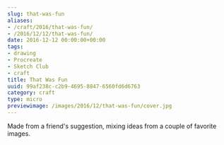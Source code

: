 ```yaml
---
slug: that-was-fun
aliases:
- /craft/2016/that-was-fun/
- /2016/12/12/that-was-fun/
date: 2016-12-12 00:00:00+00:00
tags:
- drawing
- Procreate
- Sketch Club
- craft
title: That Was Fun
uuid: 99af238c-c2b9-4695-8847-6560fd6d6763
category: craft
type: micro
previewimage: /images/2016/12/that-was-fun/cover.jpg
---
```

Made from a friend's suggestion, mixing ideas from a couple of favorite images.